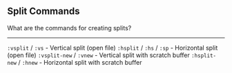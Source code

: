 ## Split Commands

What are the commands for creating splits?

---

`:vsplit` / `:vs` - Vertical split (open file)
`:hsplit` / `:hs` / `:sp` - Horizontal split (open file)
`:vsplit-new` / `:vnew` - Vertical split with scratch buffer
`:hsplit-new` / `:hnew` - Horizontal split with scratch buffer

